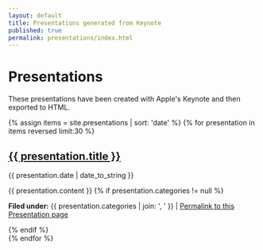 ```yaml
---
layout: default
title: Presentations generated from Keynote
published: true
permalink: presentations/index.html
---
```


<h1>Presentations</h1>

<p>These presentations have been created with Apple's Keynote and then exported to HTML.</p>

<div class="posts">

{% assign items = site.presentations | sort: 'date' %}
  {% for presentation in items reversed limit:30 %}
  <div class="post">
  <h2><a href="{{ site.baseurl }}{{ presentation.url }}">{{ presentation.title }}</a></h2>
  <span class="post-date">{{ presentation.date | date_to_string }}</span>

  {{ presentation.content }}
  {% if presentation.categories != null %}
  <p><b>Filed under:</b> {{ presentation.categories | join: ', ' }} | <a href="{{ site.baseurl }}{{ presentation.url }}">Permalink to this Presentation page</a></p>
  {% endif %}
  </div>
  {% endfor %}
</div>
